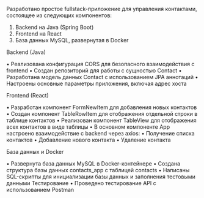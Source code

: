 Разработано простое fullstack-приложение для управления контактами, состоящее из следующих компонентов:
1.	Backend на Java (Spring Boot)
2.	Frontend на React
3.	База данных MySQL, развернутая в Docker

Backend (Java)

•	Реализована конфигурация CORS для безопасного взаимодействия с frontend
•	Создан репозиторий для работы с сущностью Contact
•	Разработана модель данных Contact с использованием JPA аннотаций
•	Настроены основные параметры приложения, включая адрес хоста

Frontend (React)

•	Разработан компонент FormNewItem для добавления новых контактов
•	Создан компонент TableRowItem для отображения отдельной строки в таблице контактов
•	Реализован компонент TableView для отображения всех контактов в виде таблицы
•	В основном компоненте App настроено взаимодействие с backend через axios:
•	Получение списка контактов
•	Добавление нового контакта
•	Удаление контакта

База данных и Docker

•	Развернута база данных MySQL в Docker-контейнере
•	Создана структура базы данных contacts_app с таблицей contacts
•	Написаны SQL-скрипты для инициализации базы данных и заполнения тестовыми данными
Тестирование
•	Проведено тестирование API с использованием Postman
